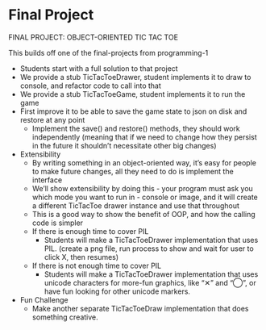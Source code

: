 # Final Project

FINAL PROJECT: OBJECT-ORIENTED TIC TAC TOE 

This builds off one of the final-projects from programming-1

* Students start with a full solution to that project
* We provide a stub TicTacToeDrawer, student implements it to draw to console, and refactor code to call into that
* We provide a stub TicTacToeGame, student implements it to run the game
* First improve it to be able to save the game state to json on disk and restore at any point
    * Implement the save() and restore() methods, they should work independently (meaning that if we need to change how they persist in the future it shouldn’t necessitate other big changes)
* Extensibility
    * By writing something in an object-oriented way, it’s easy for people to make future changes, all they need to do is implement the interface
    * We’ll show extensibility by doing this - your program must ask you which mode you want to run in - console or image, and it will create a different TicTacToe drawer instance and use that throughout
    * This is a good way to show the benefit of OOP, and how the calling code is simpler
    * If there is enough time to cover PIL
        * Students will make a TicTacToeDrawer implementation that uses PIL. (create a png file, run process to show and wait for user to click X, then resumes)
    * If there is not enough time to cover PIL
        * Students will make a TicTacToeDrawer implementation that uses unicode characters for more-fun graphics, like “✕” and “◯”, or have fun looking for other unicode markers.
* Fun Challenge
    * Make another separate TicTacToeDraw implementation that does something creative.



